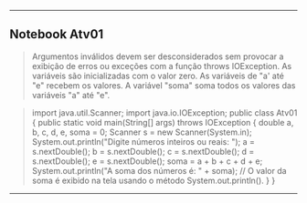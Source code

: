 <hr>

## Notebook Atv01

> Argumentos inválidos devem ser desconsiderados sem provocar a exibição de erros ou exceções com a função throws IOException.
> As variáveis são inicializadas com o valor zero.
> As variáveis de "a' até "e" recebem os valores.
> A variável "soma" soma todos os valores das variáveis "a" até "e".

> import java.util.Scanner;
> import java.io.IOException;
> public class Atv01 {
>   public static void main(String[] args) throws IOException {
>        double a, b, c, d, e, soma = 0;
>        Scanner s = new Scanner(System.in);
>        System.out.println("Digite números inteiros ou reais: ");
>        a = s.nextDouble();
>        b = s.nextDouble();
>        c = s.nextDouble();
>        d = s.nextDouble();
>        e = s.nextDouble();
>        soma = a + b + c + d + e;
>        System.out.println("A soma dos números é: " + soma); // O valor da soma é exibido na tela usando o método System.out.println().
>    }
> }

<hr>
